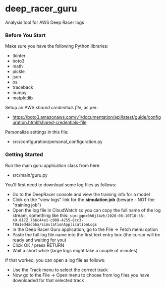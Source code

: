# deep_racer_guru
Analysis tool for AWS Deep Racer logs


### Before You Start
Make sure you have the following Python libraries:
* tkinter
* boto3
* math
* pickle
* json
* os
* traceback
* numpy
* matplotlib

Setup an AWS *shared credentials file*, as per:
* https://boto3.amazonaws.com/v1/documentation/api/latest/guide/configuration.html#shared-credentials-file

Personalize settings in this file:
* src/configuration/personal_configuration.py

### Getting Started

Run the main guru application class from here:
* src/main/guru.py

You'll first need to download some log files as follows:
* Go to the DeepRacer console and view the training info for a model
* Click on the "view logs" link for the **simulation job** (beware - NOT the "training job")
* Open the log file in CloudWatch so you can copy the full name of the log stream, something like this:
`sim-gqnx0h0j34zh/2020-06-10T10-55-49.817Z_766c44e1-c008-4255-8cc3-f8a1ed4adbba/SimulationApplicationLogs`
* In the Deep Racer Guru application, go to the File -> Fetch menu option
* Paste the full log file name into the first text entry box (the cursor will be ready and waiting for you)
* Click OK / press RETURN
* Wait a short while (large logs might take a couple of minutes)

If that worked, you can open a log file as follows:
* Use the Track menu to select the correct track
* Now go to the File -> Open menu to choose from log files you have downloaded for that selected track


